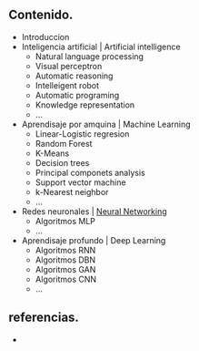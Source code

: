
## Contenido.
- Introduccion
- Inteligencia artificial | Artificial intelligence
    - Natural language processing
    - Visual perceptron
    - Automatic reasoning
    - Intelleigent robot
    - Automatic programing
    - Knowledge representation
    - ...
- Aprendisaje por amquina | Machine Learning 
    - Linear-Logistic regresion
    - Random Forest
    - K-Means
    - Decision trees
    - Principal componets analysis
    - Support vector machine
    - k-Nearest neighbor
    - ...
- Redes neuronales | [Neural Networking](https://sistemascomputacionaleseducacion.blogspot.com/2020/12/redes-neuronales.html)
    - Algoritmos MLP
    - ...
- Aprendisaje profundo | Deep Learning
    - Algoritmos RNN
    - Algoritmos DBN
    - Algoritmos GAN
    - Algoritmos CNN
    - ...

## referencias.
- 